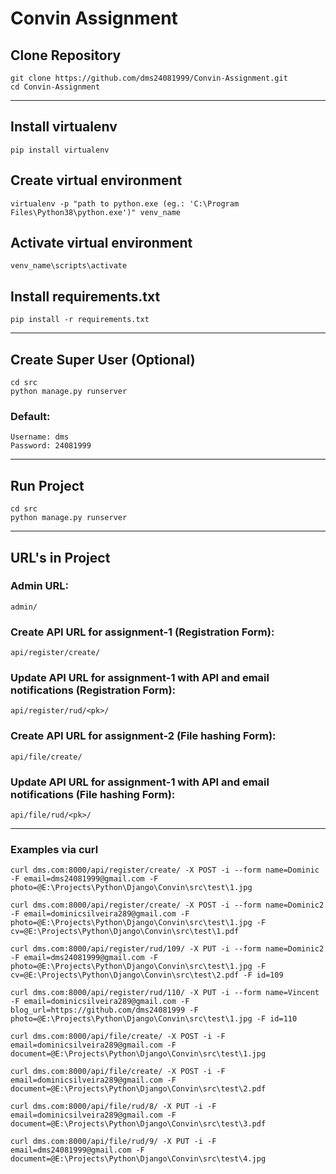 

# Convin Assignment 
## Clone Repository
```
git clone https://github.com/dms24081999/Convin-Assignment.git
cd Convin-Assignment
```
***
## Install virtualenv
```
pip install virtualenv 
```
## Create virtual environment
```
virtualenv -p "path to python.exe (eg.: 'C:\Program Files\Python38\python.exe')" venv_name
```
## Activate virtual environment
```
venv_name\scripts\activate  
```
## Install requirements.txt
```
pip install -r requirements.txt 
```
***
## Create Super User (Optional)
```
cd src
python manage.py runserver
```
### Default:
```
Username: dms
Password: 24081999
```
***
## Run Project
```
cd src
python manage.py runserver
```
***
## URL's in Project
### Admin URL:
```admin/```
### Create API URL for assignment-1 (Registration Form):

```api/register/create/```
### Update API URL for assignment-1 with API and email notifications (Registration Form):
```api/register/rud/<pk>/```
### Create API URL for assignment-2 (File hashing Form):
```api/file/create/```
### Update API URL for assignment-1 with API and email notifications (File hashing Form):
```api/file/rud/<pk>/```
***

### Examples via curl
```
curl dms.com:8000/api/register/create/ -X POST -i --form name=Dominic -F email=dms24081999@gmail.com -F photo=@E:\Projects\Python\Django\Convin\src\test\1.jpg
```

```
curl dms.com:8000/api/register/create/ -X POST -i --form name=Dominic2 -F email=dominicsilveira289@gmail.com -F photo=@E:\Projects\Python\Django\Convin\src\test\1.jpg -F cv=@E:\Projects\Python\Django\Convin\src\test\1.pdf
```

```
curl dms.com:8000/api/register/rud/109/ -X PUT -i --form name=Dominic2 -F email=dms24081999@gmail.com -F photo=@E:\Projects\Python\Django\Convin\src\test\1.jpg -F cv=@E:\Projects\Python\Django\Convin\src\test\2.pdf -F id=109
```

```
curl dms.com:8000/api/register/rud/110/ -X PUT -i --form name=Vincent -F email=dominicsilveira289@gmail.com -F blog_url=https://github.com/dms24081999 -F photo=@E:\Projects\Python\Django\Convin\src\test\1.jpg -F id=110
```

```
curl dms.com:8000/api/file/create/ -X POST -i -F email=dominicsilveira289@gmail.com -F document=@E:\Projects\Python\Django\Convin\src\test\1.jpg
```

```
curl dms.com:8000/api/file/create/ -X POST -i -F email=dominicsilveira289@gmail.com -F document=@E:\Projects\Python\Django\Convin\src\test\2.pdf
```

```
curl dms.com:8000/api/file/rud/8/ -X PUT -i -F email=dominicsilveira289@gmail.com -F document=@E:\Projects\Python\Django\Convin\src\test\3.pdf
```

```
curl dms.com:8000/api/file/rud/9/ -X PUT -i -F email=dms24081999@gmail.com -F document=@E:\Projects\Python\Django\Convin\src\test\4.jpg
```